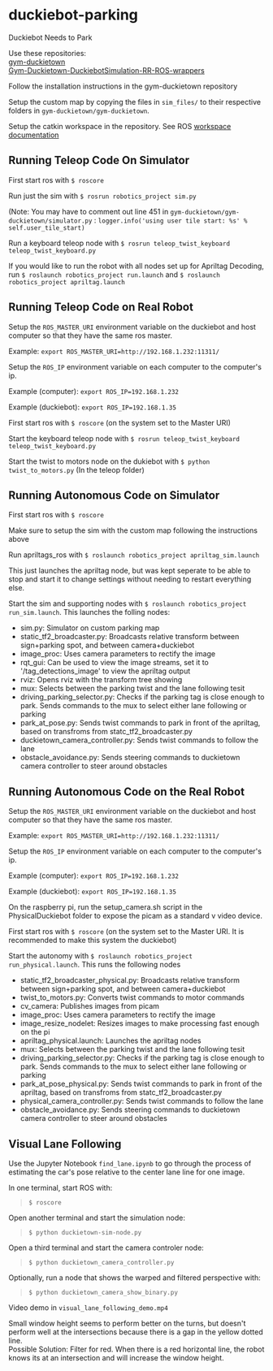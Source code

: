 # duckiebot-parking

Duckiebot Needs to Park

Use these repositories:  
[gym-duckietown](https://github.com/duckietown/gym-duckietown)  
[Gym-Duckietown-DuckiebotSimulation-RR-ROS-wrappers](https://github.com/burakaksoy/Gym-Duckietown-DuckiebotSimulation-RR-ROS-wrappers)

Follow the installation instructions in the gym-duckietown repository

Setup the custom map by copying the files in `sim_files/` to their respective folders in `gym-duckietown/gym-duckietown`.


Setup the catkin workspace in the repository. See ROS [workspace documentation](http://wiki.ros.org/catkin/Tutorials/create_a_workspace)
## Running Teleop Code On Simulator
First start ros with `$ roscore`

Run just the sim with `$ rosrun robotics_project sim.py`

(Note: You may have to comment out line 451 in `gym-duckietown/gym-duckietown/simulator.py` : `logger.info('using user tile start: %s' % self.user_tile_start)`

Run a keyboard teleop node with `$ rosrun teleop_twist_keyboard teleop_twist_keyboard.py`

If you would like to run the robot with all nodes set up for Apriltag Decoding, run `$ roslaunch robotics_project run.launch` and `$ roslaunch robotics_project apriltag.launch`

## Running Teleop Code on Real Robot
Setup the `ROS_MASTER_URI` environment variable on the duckiebot and host computer so that they have the same ros master.

Example: `export ROS_MASTER_URI=http://192.168.1.232:11311/`

Setup the `ROS_IP` environment variable on each computer to the computer's ip.

Example (computer): `export ROS_IP=192.168.1.232`

Example (duckiebot): `export ROS_IP=192.168.1.35`

First start ros with `$ roscore` (on the system set to the Master URI)

Start the keyboard teleop node with `$ rosrun teleop_twist_keyboard teleop_twist_keyboard.py`

Start the twist to motors node on the dukiebot with `$ python twist_to_motors.py` (In the teleop folder)

## Running Autonomous Code on Simulator

First start ros with `$ roscore`

Make sure to setup the sim with the custom map following the instructions above

Run apriltags_ros with `$ roslaunch robotics_project apriltag_sim.launch`

This just launches the apriltag node, but was kept seperate to be able to stop and start it to change settings without needing to restart everything else.

Start the sim and supporting nodes with `$ roslaunch robotics_project run_sim.launch`. This launches the folling nodes:

- sim.py: Simulator on custom parking map
- static_tf2_broadcaster.py: Broadcasts relative transform between sign+parking spot, and between camera+duckiebot
- image_proc: Uses camera parameters to rectify the image
- rqt_gui: Can be used to view the image streams, set it to '/tag_detections_image' to view the apriltag output
- rviz: Opens rviz with the transform tree showing
- mux: Selects between the parking twist and the lane following tesit
- driving_parking_selector.py: Checks if the parking tag is close enough to park. Sends commands to the mux to select either lane following or parking
- park_at_pose.py: Sends twist commands to park in front of the apriltag, based on transfroms from statc_tf2_broadcaster.py
- duckietown_camera_controller.py: Sends twist commands to follow the lane
- obstacle_avoidance.py: Sends steering commands to duckietown camera controller to steer around obstacles

## Running Autonomous Code on the Real Robot

Setup the `ROS_MASTER_URI` environment variable on the duckiebot and host computer so that they have the same ros master.

Example: `export ROS_MASTER_URI=http://192.168.1.232:11311/`

Setup the `ROS_IP` environment variable on each computer to the computer's ip.

Example (computer): `export ROS_IP=192.168.1.232`

Example (duckiebot): `export ROS_IP=192.168.1.35`

On the raspberry pi, run the setup_camera.sh script in the PhysicalDuckiebot folder to expose the picam as a standard v video device.

First start ros with `$ roscore` (on the system set to the Master URI. It is recommended to make this system the duckiebot)

Start the autonomy with  `$ roslaunch robotics_project run_physical.launch`. This runs the following nodes

- static_tf2_broadcaster_physical.py: Broadcasts relative transform between sign+parking spot, and between camera+duckiebot
- twist_to_motors.py: Converts twist commands to motor commands
- cv_camera: Publishes images from picam
- image_proc: Uses camera parameters to rectify the image
- image_resize_nodelet: Resizes images to make processing fast enough on the pi
- apriltag_physical.launch: Launches the apriltag nodes
- mux: Selects between the parking twist and the lane following tesit
- driving_parking_selector.py: Checks if the parking tag is close enough to park. Sends commands to the mux to select either lane following or parking
- park_at_pose_physical.py: Sends twist commands to park in front of the apriltag, based on transfroms from statc_tf2_broadcaster.py
- physical_camera_controller.py: Sends twist commands to follow the lane
- obstacle_avoidance.py: Sends steering commands to duckietown camera controller to steer around obstacles



## Visual Lane Following

Use the Jupyter Notebook `find_lane.ipynb` to go through the process of estimating the car's pose relative to the center lane line for one image.

In one terminal, start ROS with:
>`$ roscore`  

Open another terminal and start the simulation node:
>`$ python duckietown-sim-node.py`

Open a third terminal and start the camera controler node:
>`$ python duckietown_camera_controller.py`

Optionally, run a node that shows the warped and filtered perspective with:
>`$ python duckietown_camera_show_binary.py`

Video demo in `visual_lane_following_demo.mp4`

Small window height seems to perform better on the turns, but doesn't perform well at the intersections because there is a gap in the yellow dotted line.  
Possible Solution: Filter for red. When there is a red horizontal line, the robot knows its at an intersection and will increase the window height.  

